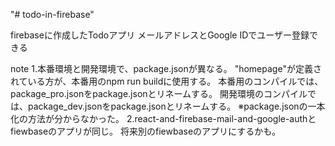 "# todo-in-firebase"

firebaseに作成したTodoアプリ
  メールアドレスとGoogle IDでユーザー登録できる


note
1.本番環境と開発環境で、package.jsonが異なる。
  "homepage"が定義されている方が、本番用のnpm run buildに使用する。
  本番用のコンパイルでは、package_pro.jsonをpackage.jsonとリネームする。
  開発環境のコンパイルでは、package_dev.jsonをpackage.jsonとリネームする。
  ※package.jsonの一本化の方法が分からなかった。
2.react-and-firebase-mail-and-google-authとfiewbaseのアプリが同じ。
  将来別のfiewbaseのアプリにするかも。

